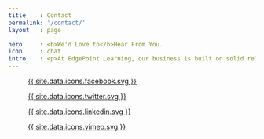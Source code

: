 ```yaml
---
title    : Contact
permalink: '/contact/'
layout   : page

hero     : <b>We'd Love to</b>Hear From You.
icon     : chat
intro    : <p>At EdgePoint Learning, our business is built on solid relationships and good communication. We look forward to hearing from you with any questions you may have or to talk about how EdgePoint can support you and your organization.</p>
---
```


<section id="social_icons">
  <figure>
    <a href="http://www.facebook.com/edgepointlearningllc">
      {{ site.data.icons.facebook.svg }}
    </a>
  </figure>

  <figure>
    <a href="https://twitter.com/EdgePointLearn">
      {{ site.data.icons.twitter.svg }}
    </a>
  </figure>

  <figure>
    <a href="https://www.linkedin.com/company/edgepoint-learning">
      {{ site.data.icons.linkedin.svg }}
    </a>
  </figure>

  <figure>
    <a href="http://vimeo.com/edgepointlearning">
      {{ site.data.icons.vimeo.svg }}
    </a>
  </figure>
</section>
